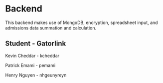Backend
=======

This backend makes use of MongoDB, encryption, spreadsheet input, and admissions data summation and calculation.

Student        - Gatorlink   
----------------------------

Kevin Cheddar     - kcheddar

Patrick Emami     - pemami  

Henry Nguyen      - nhgeunyreyn


